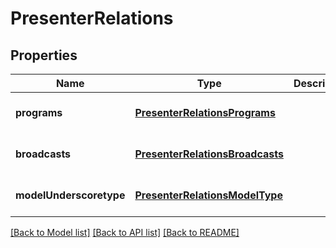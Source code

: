 # PresenterRelations

## Properties
Name | Type | Description | Notes
------------ | ------------- | ------------- | -------------
**programs** | [**PresenterRelationsPrograms**](PresenterRelationsPrograms.md) |  | [optional] [default to null]
**broadcasts** | [**PresenterRelationsBroadcasts**](PresenterRelationsBroadcasts.md) |  | [optional] [default to null]
**modelUnderscoretype** | [**PresenterRelationsModelType**](PresenterRelationsModelType.md) |  | [optional] [default to null]

[[Back to Model list]](../README.md#documentation-for-models) [[Back to API list]](../README.md#documentation-for-api-endpoints) [[Back to README]](../README.md)


